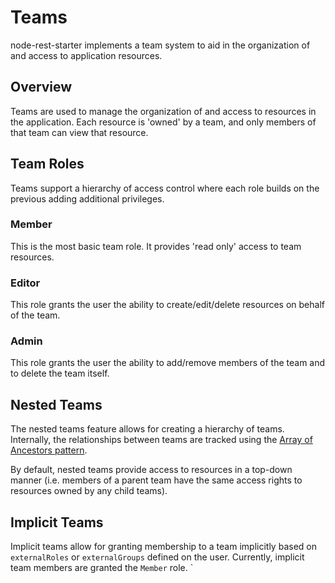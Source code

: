 # Teams

node-rest-starter implements a team system to aid in the organization of and access to application resources.

## Overview

Teams are used to manage the organization of and access to resources in the application. Each resource is 'owned' by
a team, and only members of that team can view that resource.

## Team Roles

Teams support a hierarchy of access control where each role builds on the previous adding additional privileges.

### Member
This is the most basic team role.  It provides 'read only' access to team resources.

### Editor
This role grants the user the ability to create/edit/delete resources on behalf of the team.

### Admin
This role grants the user the ability to add/remove members of the team and to delete the
team itself.

## Nested Teams

The nested teams feature allows for creating a hierarchy of teams.  Internally, the relationships between teams are
tracked using the [Array of Ancestors pattern](https://docs.mongodb.com/manual/tutorial/model-tree-structures-with-ancestors-array/).

By default, nested teams provide access to resources in a top-down manner (i.e. members of a parent team have the same access
rights to resources owned by any child teams).

## Implicit Teams

Implicit teams allow for granting membership to a team implicitly based on `externalRoles` or `externalGroups` defined on
the user.  Currently, implicit team members are granted the `Member` role.  `
